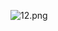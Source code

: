 ![12.png](https://github.com/Tan12d/Python_Turtle/assets/100254217/26a6e11e-f148-4667-9c61-e41694102b40)

